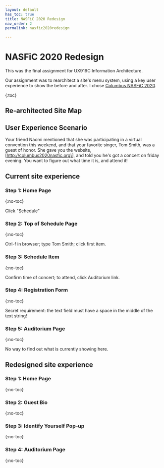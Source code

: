 ```yaml
---
layout: default
has_toc: true
title: NASFiC 2020 Redesign
nav_order: 2
permalink: nasfic2020redesign

---
```

# NASFiC 2020 Redesign

This was the final assignment for UX919C Information Architecture.

Our assignment was to rearchitect a site's menu system, using a key user experience to show the before and after. I chose [Columbus NASFiC 2020](http://columbus2020nasfic.org "Columbus NASFiC 2020").

{:toc}

## Re-architected Site Map

## User Experience Scenario

Your friend Naomi mentioned that she was participating in a virtual convention this weekend, and that your favorite singer, Tom Smith, was a guest of honor. She gave you the website, \[http://columbus2020nasfic.org\], and told you he's got a concert on friday evening. You want to figure out what time it is, and attend it!

## Current site experience

### Step 1: Home Page

{:no-toc} 

Click "Schedule"

### Step 2: Top of Schedule Page

{:no-toc} 

Ctrl-f in browser; type Tom Smith; click first item.

### Step 3: Schedule Item

{:no-toc}

Confirm time of concert; to attend, click Auditorium link.

### Step 4: Registration Form

{:no-toc} 

Secret requirement: the text field must have a space in the middle of the text string!

### Step 5: Auditorium Page

{:no-toc}

 No way to find out what is currently showing here.

## Redesigned site experience

### Step 1: Home Page

{:no-toc}

### Step 2: Guest Bio

{:no-toc}

### Step 3: Identify Yourself Pop-up

{:no-toc}

### Step 4: Auditorium Page

{:no-toc}